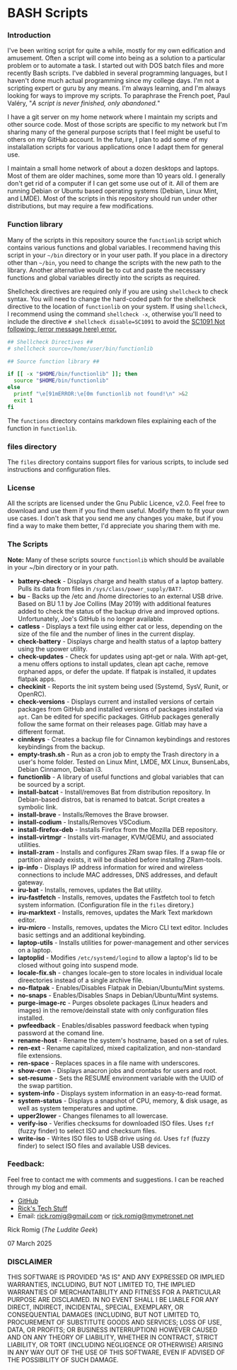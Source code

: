 # BASH Scripts

### Introduction
I've been writing script for quite a while, mostly for my own edification and amusement. Often a script will come into being as a solution to a particular problem or to automate a task. I started out with DOS batch files and more recently Bash scripts. I've dabbled in several programming languages, but I haven't done much actual programming since my college days. I'm not a scripting expert or guru by any means. I'm always learning, and I'm always looking for ways to improve my scripts. To paraphrase the French poet, Paul Valéry, "*A script is never finished, only abandoned.*"

I have a git server on my home network where I maintain my scripts and other source code. Most of those scripts are specific to my network but I'm sharing many of the general purpose scripts that I feel might be useful to others on my GitHub account. In the future, I plan to add some of my instalallation scripts for various applications once I adapt them for general use.

I maintain a small home network of about a dozen desktops and laptops. Most of them are older machines, some more than 10 years old. I generally don't get rid of a computer if I can get some use out of it. All of them are running Debian or Ubuntu based operating systems (Debian, Linux Mint, and LMDE). Most of the scripts in this repository should run under other distributions, but may require a few modifications.

### Function library
Many of the scripts in this repository source the `functionlib` script which contains various functions and global variables. I recommend having this script in your `~/bin` directory or in your user path. If you place in a directory other than `~/bin`, you need to change the scripts with the new path to the library. Another alternative would be to cut and paste the necessary functions and global variables directly into the scripts as required.

Shellcheck directives are required only if you are using `shellcheck` to check syntax. You will need to change the hard-coded path for the shellcheck directive to the location of `functionlib` on your system. If using `shellcheck`, I recommend using the command `shellcheck -x`, otherwise you'll need to include the directive `# shellcheck disable=SC1091` to avoid the [SC1091 Not following: (error message here) error.](https://www.shellcheck.net/wiki/SC1091)
```bash
## Shellcheck Directives ##
# shellcheck source=/home/user/bin/functionlib

## Source function library ##

if [[ -x "$HOME/bin/functionlib" ]]; then
  source "$HOME/bin/functionlib"
else
  printf "\e[91mERROR:\e[0m functionlib not found!\n" >&2
  exit 1
fi
```
The `functions` directory contains markdown files explaining each of the function in `functionlib`.

### files directory
The `files` directory contains support files for various scripts, to include sed instructions and configuration files.

### License
All the scripts are licensed under the Gnu Public Licence, v2.0. Feel free to download and use them if you find them useful. Modify them to fit your own use cases. I don't ask that you send me any changes you make, but if you find a way to make them better, I'd appreciate you sharing them with me.

### The Scripts
**Note:** Many of these scripts source `functionlib` which should be available in your ~/bin directory or in your path.
- **battery-check** - Displays charge and health status of a laptop battery. Pulls its data from files in `/sys/class/power_supply/BAT?`.
- **bu** - Backs up the /etc and /home directories to an external USB drive. Based on BU 1.1 by Joe Collins (May 2019) with additional features added to check the status of the backup drive and improved options. Unfortunately, Joe's GitHub is no longer available.
- **catless** - Displays a text file using either cat or less, depending on the size of the file and the number of lines in the current display.
- **check-battery** - Displays charge and health status of a laptop battery using the upower utility.
- **check-updates** - Check for updates using apt-get or nala. With apt-get, a menu offers options to install updates, clean apt cache, remove orphaned apps, or defer the update. If flatpak is installed, it updates flatpak apps.
- **checkinit** - Reports the init system being used (Systemd, SysV, Runit, or OpenRC).
- **check-versions** - Displays current and installed versions of certain packages from GitHub and installed versions of packages installed via `apt`. Can be edited for specific packages. GitHub packages generally follow the same format on their releases page. Gitlab may have a different format.
- **cinnkeys** - Creates a backup file for Cinnamon keybindings and restores keybindings from the backup.
- **empty-trash.sh** - Run as a cron job to empty the Trash directory in a user's home folder. Tested on Linux Mint, LMDE, MX Linux, BunsenLabs, Debian Cinnamon, Debian i3.
- **functionlib** - A library of useful functions and global variables that can be sourced by a script.
- **install-batcat** - Install/removes Bat from distribution repository. In Debian-based distros, bat is renamed to batcat. Script creates a symbolic link.
- **install-brave** - Installs/Removes the Brave browser.
- **install-codium** - Installs/Removes VSCodium.
- **install-firefox-deb** - Installs Firefox from the Mozilla DEB repository.
- **install-virtmgr** - Installs virt-manager, KVM/QEMU, and associated utilities.
- **install-zram** - Installs and configures ZRam swap files. If a swap file or partition already exists, it will be disabled before installng ZRam-tools.
- **ip-info** - Displays IP address information for wired and wireless connections to include MAC addresses, DNS addresses, and default gateway.
- **iru-bat** - Installs, removes, updates the Bat utility.
- **iru-fastfetch** - Installs, removes, updates the Fastfetch tool to fetch system information. (Configuration file in the `files` diretory.)
- **iru-marktext** - Installs, removes, updates the Mark Text markdown editor.
- **iru-micro** - Installs, removes, updates the Micro CLI text editor. Includes basic settings and an additional keybinding.
- **laptop-utils** - Installs utilities for power-management and other services on a laptop.
- **laptoplid** - Modifies `/etc/systemd/logind` to allow a laptop's lid to be closed without going into suspend mode.
- **locale-fix.sh** - changes locale-gen to store locales in individual locale direectories instead of a single archive file.
- **no-flatpak** - Enables/Disables Flatpak in Debian/Ubuntu/Mint systems.
- **no-snaps** - Enables/Disables Snaps in Debian/Ubuntu/Mint systems.
- **purge-image-rc** - Purges obsolete packages (Linux headers and images) in the remove/deinstall state with only configuration files installed.
- **pwfeedback** - Enables/disables password feedback when typing password at the comand line.
- **rename-host** - Rename the system's hostname, based on a set of rules.
- **ren-ext** - Rename capitalized, mixed capitalization, and non-standard file extensions.
- **ren-space** - Replaces spaces in a file name with underscores.
- **show-cron** - Displays anacron jobs and crontabs for users and root.
- **set-resume** - Sets the RESUME environment variable with the UUID of the swap partition.
- **system-info** - Displays system information in an easy-to-read format.
- **system-status** - Displays a snapshot of CPU, memory, & disk usage, as well as system temperatures and uptime.
- **upper2lower** - Changes filenames to all lowercase.
- **verify-iso** - Verifies checksums for downloaded ISO files. Uses `fzf` (fuzzy finder) to select ISO and checksum files.
- **write-iso** - Writes ISO files to USB drive using `dd`. Uses `fzf` (fuzzy finder) to select ISO files and available USB devices.

### Feedback:

Feel free to contact me with comments and suggestions. I can be reached through my blog and email.

* [GitHub](https://github.com/RickRomig/bashscripts)
* [Rick's Tech Stuff](https://ricktech.wordpress.com)
* Email: [rick.romig@gmail.com](mailto:rick.romig@gmail.com) or [rick.romig@mymetronet.net](mailto:rick.romig@mymentronet.net)

Rick Romig (*The Luddite Geek*)

07 March 2025

### DISCLAIMER

THIS SOFTWARE IS PROVIDED "AS IS" AND ANY EXPRESSED OR IMPLIED WARRANTIES, INCLUDING, BUT NOT LIMITED TO, THE IMPLIED WARRANTIES OF MERCHANTABILITY AND FITNESS FOR A PARTICULAR PURPOSE ARE DISCLAIMED. IN NO EVENT SHALL I BE LIABLE FOR ANY DIRECT, INDIRECT, INCIDENTAL, SPECIAL, EXEMPLARY, OR CONSEQUENTIAL DAMAGES (INCLUDING, BUT NOT LIMITED TO, PROCUREMENT OF SUBSTITUTE GOODS AND SERVICES; LOSS OF USE, DATA, OR PROFITS; OR BUSINESS INTERRUPTION) HOWEVER CAUSED AND ON ANY THEORY OF LIABILITY, WHETHER IN CONTRACT, STRICT LIABILITY, OR TORT (INCLUDING NEGLIGENCE OR OTHERWISE) ARISING IN ANY WAY OUT OF THE USE OF THIS SOFTWARE, EVEN IF ADVISED OF THE POSSIBILITY OF SUCH DAMAGE.
